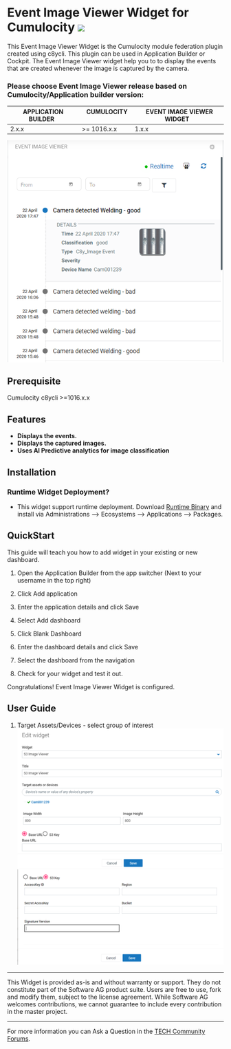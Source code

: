
# Event Image Viewer Widget for Cumulocity [<img width="35" src="https://user-images.githubusercontent.com/32765455/211497905-561e9197-18b9-43d5-a023-071d3635f4eb.png"/>](https://github.com/SoftwareAG/cumulocity-event-image-viewer-widget-plugin/releases/download/1.0.2/sag-ps-pkg-event-image-viewer-runtime-widget-1.0.2.zip)

This Event Image Viewer Widget is the Cumulocity module federation plugin created using c8ycli. This plugin can be used in Application Builder or Cockpit.
The Event Image Viewer widget help you to to display the events that are created whenever the image is captured by the camera.

### Please choose Event Image Viewer release based on Cumulocity/Application builder version:

| APPLICATION BUILDER &nbsp;|&nbsp; CUMULOCITY &nbsp; |&nbsp; EVENT IMAGE VIEWER WIDGET&nbsp; |
|---------------------|-------------|---------------------------|
| 2.x.x               | >= 1016.x.x | 1.x.x                     | 


![Image](assets/event-image-viewer.png)



## Prerequisite
   Cumulocity c8ycli >=1016.x.x
   
## Features

 *  **Displays the events.**
 *  **Displays the captured images.** 
 *  **Uses AI Predictive analytics for image classification** 
 
## Installation

### Runtime Widget Deployment?

* This widget support runtime deployment. Download [Runtime Binary](https://github.com/SoftwareAG/cumulocity-event-image-viewer-widget-plugin/releases/download/1.0.2/sag-ps-pkg-event-image-viewer-runtime-widget-1.0.2.zip) and install via Administrations --> Ecosystems --> Applications --> Packages.


## QuickStart
This guide will teach you how to add widget in your existing or new dashboard.

1. Open the Application Builder from the app switcher (Next to your username in the top right)

2. Click Add application

3. Enter the application details and click Save

4. Select Add dashboard

5. Click Blank Dashboard

6. Enter the dashboard details and click Save

7. Select the dashboard from the navigation

8. Check for your widget and test it out.

Congratulations! Event Image Viewer Widget is configured.


## User Guide

1. Target Assets/Devices - select group of interest
![Image](assets/image-viewer.png)
![Image](assets/s3key.png)


------------------------------

This Widget is provided as-is and without warranty or support. They do not constitute part of the Software AG product suite. Users are free to use, fork and modify them, subject to the license agreement. While Software AG welcomes contributions, we cannot guarantee to include every contribution in the master project.
_____________________
For more information you can Ask a Question in the [TECH Community Forums](https://tech.forums.softwareag.com/tag/Cumulocity-IoT).
